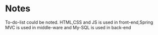 # Notes
To-do-list could be noted. HTML,CSS and JS is used in front-end,Spring MVC is used in middle-ware and My-SQL is used in back-end
